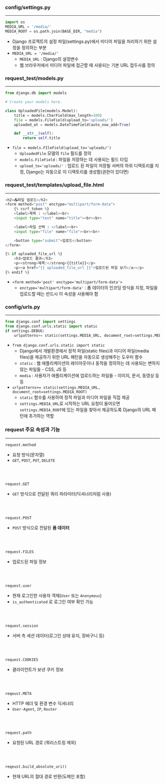 ### config/settings.py
<hr>

```python
import os
MEDIA_URL = '/media/'
MEDIA_ROOT = os.path.join(BASE_DIR, "media")
```

- Django 프로젝트의 설정 파일(settings.py)에서 미디어 파일을 처리하기 위한 설정을 정의하는 부분
- ```MEDIA_URL = '/media/'```
    - ```MEDIA_URL``` : Django의 설정변수
    - 웹 브라우저에서 미디어 파일에 접근할 때 사용되는 기본 URL 접두사를 정의

### request_test/models.py
<hr>

```python
from django.db import models

# Create your models here.

class UploadedFile(models.Model):
    title = models.CharField(max_length=100)
    file = models.FileField(upload_to='uploads/')
    uploaded_at = models.DateTimeField(auto_now_add=True)

    def __str__(self):
        return self.title
```

- ```file = models.FIleField(upload_to='uploads/')```
    - ```UploadedFile``` 모델의 ```file``` 필드를 정의
    - ```models.FileField``` : 파일을 저장하는 데 사용되는 필드 타입
    - ```upload_to='uploads/'``` : 업로드 된 파일이 저장될 서버의 하위 디렉토리를 지정, Django는 자동으로 이 디렉토리를 생성함(권한이 있다면)

### request_test/templates/upload_file.html
<hr>

```python
<h2>📤파일 업로드</h2>
<form method="post" enctype="multipart/form-data">
    {% csrf_token %}
    <label>제목 : </label><br>
    <input type="text" name="title"><br><br>

    <label>파일 선택 : </label><br>
    <input type="file" name="file"><br><br>

    <button type="submit">업로드</button>
</form>

{% if uploaded_file_url %}
    <h3>업로드 결과</h3>
    <p><strong>제목:</strong>{{title}}</p>
    <p><a href="{{ uploaded_file_url }}">업로드된 파일 보기</a></p>
{% endif %}
```

- ```<form method='post' enctype='multipart/form-data'>```
    - ```enctype='multipart/form-data'``` : 폼 데이터의 인코딩 방식을 지정, 파일을 업로드할 때는 반드시 이 속성을 사용해야 함

### config/urls.py
<hr>

```python
from django.conf import settings
from django.conf.urls.static import static
if settings.DEBUG:
    urlpatterns+= static(settings.MEDIA_URL, document_root=settings.MEDIA_ROOT)
```

- ```from django.conf.urls.static import static```
    - Django에서 개발환경에서 정적 파일(static files)과 미디어 파일(media files)을 제공하기 위한 URL 패턴을 자동으로 생성해주는 도우미 함수
    - ```static``` : 웹 애플리케이션의 레이아웃이나 동작을 정의하는 데 사용되는 변하지 않는 파일들 - CSS, JS 등
    - ```media``` : 사용자가 애플리케이션에 업로드하는 파일들 - 이미지, 문서, 동영상 등등
- ```urlpatterns+= static(settings.MEDIA_URL, document_root=settings.MEDIA_ROOT)```
    - ```static``` 함수를 사용하여 정적 파일과 미디어 파일을 직접 제공
    - ```settings.MEDIA_URL```로 시작하는 URL 요청이 들어오면 ```settings.MEDIA_ROOT```에 있는 파일을 찾아서 제공하도록 Django의 URL 패턴에 추가하는 역할

### request 주요 속성과 기능
<hr>

```request.method```

- 요청 방식(문자열)
- ```GET```, ```POST```, ```PUT```, ```DELETE```

<br><br>

```request.GET```

- ```GET``` 방식으로 전달된 쿼리 파라미터(딕셔너리처럼 사용)

<br><br>

```request.POST```

- ```POST``` 방식으로 전달된 <strong>폼 데이터</strong>

<br><br>

```request.FILES```

- 업로드된 파일 정보

<br><br>

```request.user```

- 현재 로그인한 사용자 객체(```User``` 또는 ```Anonymous```)
- ```is_authenticated``` 로 로그인 여부 확인 가능

<br><br>

```request.session```

- 서버 측 세션 데이터(로그인 상태 유지, 장바구니 등)

<br><br>

```request.COOKIES```

- 클라이언트가 보낸 쿠키 정보

<br><br>

```reqeust.META```

- HTTP 헤더 및 환경 변수 딕셔너리
- ```User-Agent```, ```IP```, ```Router```

<br><br>

```request.path```

- 요청된 URL 경로 (쿼리스트링 제외)

<br><br>

```reqeust.build_absolute_uri()```

- 현재 URL의 절대 경로 반환(도메인 포함)
